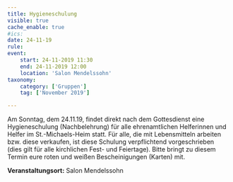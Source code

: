 ```yaml
---
title: Hygieneschulung
visible: true
cache_enable: true
#ics: 
date: 24-11-19
rule: 
event:
	start: 24-11-2019 11:30
	end: 24-11-2019 12:00
	location: 'Salon Mendelssohn'
taxonomy:
	category: ['Gruppen']
	tag: ['November 2019']

---
```

Am Sonntag, dem 24.11.19, findet direkt nach dem Gottesdienst eine Hygieneschulung (Nachbelehrung) für alle ehrenamtlichen Helferinnen und Helfer im St.-Michaels-Heim statt. Für alle, die mit Lebensmitteln arbeiten bzw. diese verkaufen, ist diese Schulung verpflichtend vorgeschrieben (dies gilt für alle kirchlichen Fest- und Feiertage). Bitte bringt zu diesem Termin eure roten und weißen Bescheinigungen (Karten) mit.



**Veranstaltungsort:** Salon Mendelssohn

